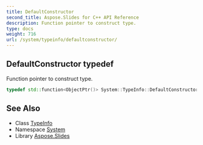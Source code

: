 ```yaml
---
title: DefaultConstructor
second_title: Aspose.Slides for C++ API Reference
description: Function pointer to construct type.
type: docs
weight: 716
url: /system/typeinfo/defaultconstructor/
---
```

## DefaultConstructor typedef


Function pointer to construct type.

```cpp
typedef std::function<ObjectPtr()> System::TypeInfo::DefaultConstructor
```

## See Also

* Class [TypeInfo](../)
* Namespace [System](../../)
* Library [Aspose.Slides](../../../)